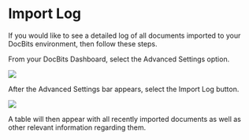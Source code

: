 # Import Log

If you would like to see a detailed log of all documents imported to your DocBits environment, then follow these steps.

From your DocBits Dashboard, select the Advanced Settings option.

![](https://lh7-us.googleusercontent.com/Z7hWiBeKP-4aOgqEaR\_\_eFVXAx\_Ta95lr-TE\_v2a1xlI5Ts\_2g4vITMKRdhFpZlp3VDkppxSMJUx4\_Ko996Mr5LcjY-b28O1-OLvWqLxN2uJTU1dN5CK23Wa1mGBDIoWQZW9pqoxi\_SzzNyFV9ImB5A)

After the Advanced Settings bar appears, select the Import Log button.

![](https://lh7-us.googleusercontent.com/LbX5F\_G8jyHPFGmH2BnhyGPmNZ-pH92qwHuqyP0Optbf7ZlJM8c3E7qrf4telRjrc2X4i3zYagoLhH3FuY\_V9Qewg4J3O3AL3G4W6s89YmQQCueHnTYBejJhzcsUF\_\_q1SaA\_WWrxdyQHATVIi2f1mk)

A table will then appear with all recently imported documents as well as other relevant information regarding them.